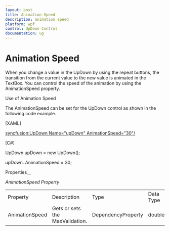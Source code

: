```yaml
---
layout: post
title: Animation-Speed
description: animation speed
platform: wpf
control: UpDown Control
documentation: ug
---
```


# Animation Speed

When you change a value in the UpDown by using the repeat buttons, the transition from the current value to the new value is animated in the TextBox. You can control the speed of the animation by using the AnimationSpeed property.

Use of Animation Speed

The AnimationSpeed can be set for the UpDown control as shown in the following code example.

[XAML]

<syncfusion:UpDown Name="upDown" AnimationSpeed="30"/>



[C#]

UpDown upDown = new UpDown();

upDown. AnimationSpeed = 30;



Properties__

_AnimationSpeed Property_

<table>
<tr>
<td>
Property</td><td>
Description</td><td>
Type</td><td>
Data Type</td><td>
Reference links</td></tr>
<tr>
<td>
AnimationSpeed</td><td>
Gets or sets the MaxValidation.</td><td>
DependencyProperty</td><td>
double</td><td>
Not applicable.</td></tr>
</table>


